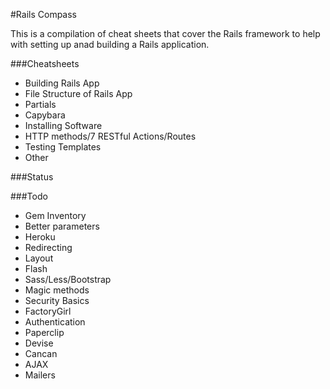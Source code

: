#Rails Compass

This is a compilation of cheat sheets that cover the Rails framework to help with setting up anad building a Rails application.

###Cheatsheets
* Building Rails App
* File Structure of Rails App
* Partials
* Capybara
* Installing Software
* HTTP methods/7 RESTful Actions/Routes
* Testing Templates
* Other

###Status


###Todo
* Gem Inventory
* Better parameters
* Heroku
* Redirecting
* Layout
* Flash
* Sass/Less/Bootstrap
* Magic methods
* Security Basics
* FactoryGirl
* Authentication
* Paperclip
* Devise
* Cancan
* AJAX
* Mailers
